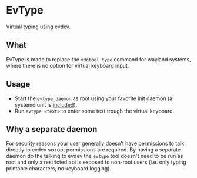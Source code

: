 # EvType

Virtual typing using evdev.

## What

EvType is made to replace the `xdotool type` command for wayland systems, where there is no option for virtual keyboard input.

## Usage

- Start the `evtype_daemon` as root using your favorite init daemon (a systemd unit is [included](evtype.service)).
- Run `evtype <text>` to enter some text trough the virtual keyboard.

## Why a separate daemon

For security reasons your user generally doesn't have permissions to talk directly to evdev so root permissions are required.
By having a separate daemon do the talking to evdev the `evtype` tool doesn't need to be run as root and only a restricted api
is exposed to non-root users (i.e. only typing printable characters, no keyboard logging). 
